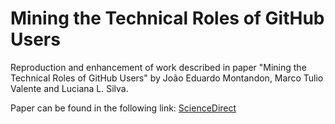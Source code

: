 # Mining the Technical Roles of GitHub Users

Reproduction and enhancement of work described in paper "Mining the Technical Roles of GitHub Users" by João Eduardo Montandon, Marco Tulio Valente and Luciana L. Silva.

Paper can be found in the following link: [ScienceDirect](https://www.sciencedirect.com/science/article/abs/pii/S0950584920302275)
